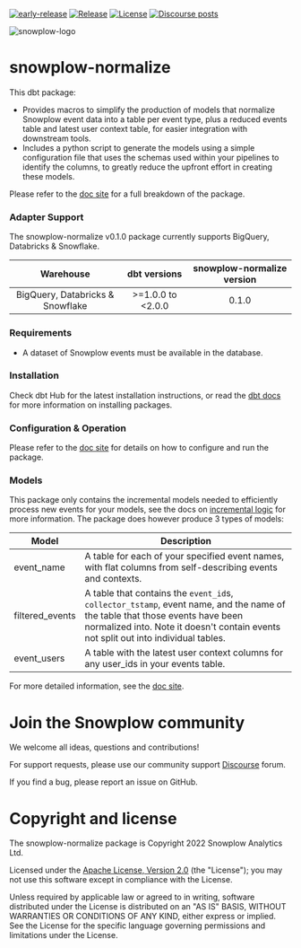 [![early-release]][tracker-classification] [![Release][release-image]][releases] [![License][license-image]][license] [![Discourse posts][discourse-image]][discourse]

![snowplow-logo](https://raw.githubusercontent.com/snowplow/dbt-snowplow-utils/main/assets/snowplow_logo.png)

# snowplow-normalize

This dbt package:

- Provides macros to simplify the production of models that normalize Snowplow event data into a table per event type, plus a reduced events table and latest user context table, for easier integration with downstream tools.
- Includes a python script to generate the models using a simple configuration file that uses the schemas used within your pipelines to identify the columns, to greatly reduce the upfront effort in creating these models.

Please refer to the [doc site](https://docs.snowplow.io/docs/modeling-your-data/modeling-your-data-with-dbt/) for a full breakdown of the package.

### Adapter Support

The snowplow-normalize v0.1.0 package currently supports BigQuery, Databricks & Snowflake.

| Warehouse                        | dbt versions      | snowplow-normalize version |
| :------------------------------: | :---------------: | :--------------------------: |
| BigQuery, Databricks & Snowflake | >=1.0.0 to <2.0.0 | 0.1.0                        |


### Requirements

- A dataset of Snowplow events must be available in the database.

### Installation

Check dbt Hub for the latest installation instructions, or read the [dbt docs][dbt-package-docs] for more information on installing packages.

### Configuration & Operation

Please refer to the [doc site][snowplow-normalize-docs] for details on how to configure and run the package.

### Models

This package only contains the incremental models needed to efficiently process new events for your models, see the docs on [incremental logic](https://docs.snowplow.io/docs/modeling-your-data/modeling-your-data-with-dbt/dbt-advanced-usage/dbt-incremental-logic/) for more information. The package does however produce 3 types of models:

| Model                     | Description                                                                                |
| ------------------------- | ------------------------------------------------------------------------------------------ |
| event_name                | A table for each of your specified event names, with flat columns from self-describing events and contexts. |
| filtered_events           | A table that contains the `event_id`s, `collector_tstamp`, event name, and the name of the table that those events have been normalized into. Note it doesn't contain events not split out into individual tables. |
| event_users               | A table with the latest user context columns for any user_ids in your events table.  |

For more detailed information, see the [doc site][snowplow-normalize-docs].
# Join the Snowplow community

We welcome all ideas, questions and contributions!

For support requests, please use our community support [Discourse][discourse] forum.

If you find a bug, please report an issue on GitHub.

# Copyright and license

The snowplow-normalize package is Copyright 2022 Snowplow Analytics Ltd.

Licensed under the [Apache License, Version 2.0][license] (the "License");
you may not use this software except in compliance with the License.

Unless required by applicable law or agreed to in writing, software
distributed under the License is distributed on an "AS IS" BASIS,
WITHOUT WARRANTIES OR CONDITIONS OF ANY KIND, either express or implied.
See the License for the specific language governing permissions and
limitations under the License.

[license]: http://www.apache.org/licenses/LICENSE-2.0
[license-image]: http://img.shields.io/badge/license-Apache--2-blue.svg?style=flat
[tracker-classification]: https://docs.snowplow.io/docs/collecting-data/collecting-from-own-applications/tracker-maintenance-classification/
[early-release]: https://img.shields.io/static/v1?style=flat&label=Snowplow&message=Early%20Release&color=014477&labelColor=9ba0aa&logo=data:image/png;base64,iVBORw0KGgoAAAANSUhEUgAAABAAAAAQCAMAAAAoLQ9TAAAAeFBMVEVMaXGXANeYANeXANZbAJmXANeUANSQAM+XANeMAMpaAJhZAJeZANiXANaXANaOAM2WANVnAKWXANZ9ALtmAKVaAJmXANZaAJlXAJZdAJxaAJlZAJdbAJlbAJmQAM+UANKZANhhAJ+EAL+BAL9oAKZnAKVjAKF1ALNBd8J1AAAAKHRSTlMAa1hWXyteBTQJIEwRgUh2JjJon21wcBgNfmc+JlOBQjwezWF2l5dXzkW3/wAAAHpJREFUeNokhQOCA1EAxTL85hi7dXv/E5YPCYBq5DeN4pcqV1XbtW/xTVMIMAZE0cBHEaZhBmIQwCFofeprPUHqjmD/+7peztd62dWQRkvrQayXkn01f/gWp2CrxfjY7rcZ5V7DEMDQgmEozFpZqLUYDsNwOqbnMLwPAJEwCopZxKttAAAAAElFTkSuQmCC
[tracker-docs]: https://docs.snowplow.io/docs/collecting-data/collecting-from-own-applications/
[dbt-package-docs]: https://docs.getdbt.com/docs/building-a-dbt-project/package-management
[discourse-image]: https://img.shields.io/discourse/posts?server=https%3A%2F%2Fdiscourse.snowplow.io%2F
[discourse]: http://discourse.snowplow.io/
[snowplow-normalize-docs]: https://docs.snowplow.io/docs/modeling-your-data/modeling-your-data-with-dbt/dbt-normalize-model

[release-image]: https://img.shields.io/github/v/release/snowplow/dbt-snowplow-normalize?sort=semver
[releases]: https://github.com/snowplow/dbt-snowplow-normalize/releases
